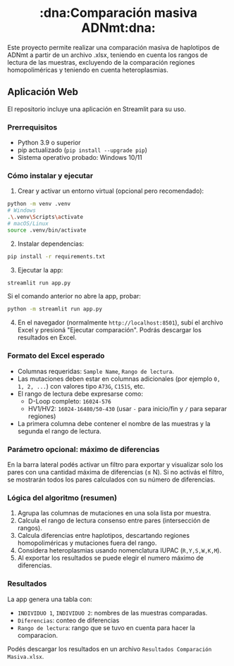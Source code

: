 <h1 align="center">:dna:Comparación masiva ADNmt:dna:</h1>

Este proyecto permite realizar una comparación masiva de haplotipos de ADNmt a partir de un archivo .xlsx, teniendo en cuenta los rangos de lectura de las muestras, excluyendo de la comparación regiones homopoliméricas y teniendo en cuenta heteroplasmias.

## Aplicación Web

El repositorio incluye una aplicación en Streamlit para su uso.

### Prerrequisitos
- Python 3.9 o superior
- pip actualizado (`pip install --upgrade pip`)
- Sistema operativo probado: Windows 10/11

### Cómo instalar y ejecutar

1. Crear y activar un entorno virtual (opcional pero recomendado):

```bash
python -m venv .venv
# Windows
.\.venv\Scripts\activate
# macOS/Linux
source .venv/bin/activate
```

2. Instalar dependencias:

```bash
pip install -r requirements.txt
```

3. Ejecutar la app:

```bash
streamlit run app.py
```

Si el comando anterior no abre la app, probar:

```bash
python -m streamlit run app.py
```

4. En el navegador (normalmente `http://localhost:8501`), subí el archivo Excel y presioná "Ejecutar comparación". Podrás descargar los resultados en Excel.

### Formato del Excel esperado

- Columnas requeridas: `Sample Name`, `Rango de lectura`.
- Las mutaciones deben estar en columnas adicionales (por ejemplo `0, 1, 2, ...`) con valores tipo `A73G`, `C151S`, etc.
- El rango de lectura debe expresarse como:
  - D-Loop completo: `16024-576`
  - HV1/HV2: `16024-16480/50-430` (usar `-` para inicio/fin y `/` para separar regiones)
- La primera columna debe contener el nombre de las muestras y la segunda el rango de lectura.

### Parámetro opcional: máximo de diferencias

En la barra lateral podés activar un filtro para exportar y visualizar solo los pares con una cantidad máxima de diferencias (≤ N). Si no activás el filtro, se mostrarán todos los pares calculados con su número de diferencias.

### Lógica del algoritmo (resumen)

1. Agrupa las columnas de mutaciones en una sola lista por muestra.
2. Calcula el rango de lectura consenso entre pares (intersección de rangos).
3. Calcula diferencias entre haplotipos, descartando regiones homopoliméricas y mutaciones fuera del rango.
4. Considera heteroplasmias usando nomenclatura IUPAC (`R,Y,S,W,K,M`).
5. Al exportar los resultados se puede elegir el numero máximo de diferencias.

### Resultados

La app genera una tabla con:
- `INDIVIDUO 1`, `INDIVIDUO 2`: nombres de las muestras comparadas.
- `Diferencias`: conteo de diferencias 
- `Rango de lectura`: rango que se tuvo en cuenta para hacer la comparacion.

Podés descargar los resultados en un archivo `Resultados Comparación Masiva.xlsx`.










